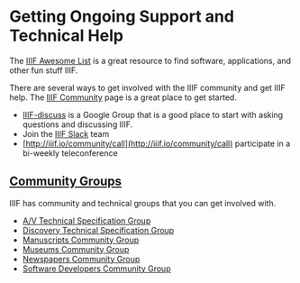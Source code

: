 # Getting Ongoing Support and Technical Help

The [IIIF Awesome List](https://github.com/IIIF/awesome-iiif) is a great resource to find software, applications, and other fun stuff IIIF.

There are several ways to get involved with the IIIF community and get IIIF help. The [IIIF Community](http://iiif.io/community/) page is a great place to get started.


 - [IIIF-discuss](https://groups.google.com/forum/#!forum/iiif-discuss) is a Google Group that is a good place to start with asking questions and discussing IIIF.
 - Join the [IIIF Slack](http://bit.ly/iiif-slack) team
 - [http://iiif.io/community/call](http://iiif.io/community/call) participate in a bi-weekly teleconference

## [Community Groups](http://iiif.io/community/groups/)

IIIF has community and technical groups that you can get involved with.

 - [A/V Technical Specification Group](http://iiif.io/community/groups/av)
 - [Discovery Technical Specification Group](http://iiif.io/community/groups/discovery)
 - [Manuscripts Community Group](http://iiif.io/community/groups/manuscripts)
 - [Museums Community Group](http://iiif.io/community/groups/museums)
 - [Newspapers Community Group](http://iiif.io/community/groups/newspapers)
 - [Software Developers Community Group](http://iiif.io/community/groups/software)
